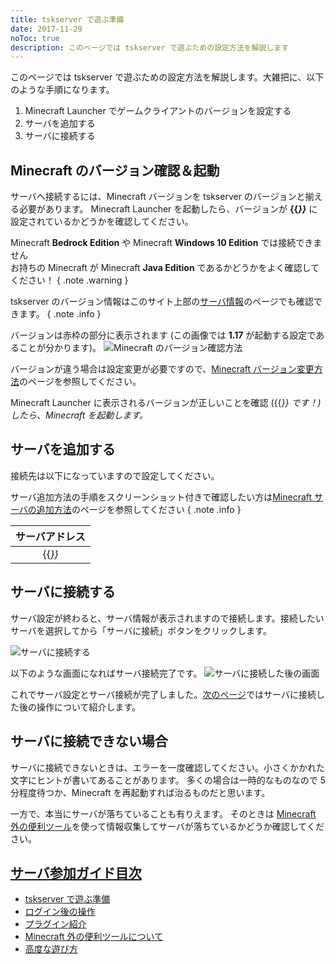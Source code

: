 ```yaml
---
title: tskserver で遊ぶ準備
date: 2017-11-29
noToc: true
description: このページでは tskserver で遊ぶための設定方法を解説します
---
```


このページでは tskserver で遊ぶための設定方法を解説します。大雑把に、以下のような手順になります。

1. Minecraft Launcher でゲームクライアントのバージョンを設定する
1. サーバを追加する
1. サーバに接続する

## Minecraft のバージョン確認＆起動
サーバへ接続するには、Minecraft バージョンを tskserver のバージョンと揃える必要があります。
Minecraft Launcher を起動したら、バージョンが **{{<var servers.tskserver.version_short >}}** に設定されているかどうかを確認してください。

Minecraft **Bedrock Edition** や Minecraft **Windows 10 Edition** では接続できません  
お持ちの Minecraft が Minecraft **Java Edition** であるかどうかをよく確認してください！
{ .note .warning }

tskserver のバージョン情報はこのサイト上部の[サーバ情報](/about)のページでも確認できます。
{ .note .info }

バージョンは赤枠の部分に表示されます (この画像では **1.17** が起動する設定であることが分かります)。
![Minecraft のバージョン確認方法](/introduction/img/launcher1.png)

バージョンが違う場合は設定変更が必要ですので、[Minecraft バージョン変更方法](/introduction/change-version)のページを参照してください。

Minecraft Launcher に表示されるバージョンが正しいことを確認 ({{<var servers.tskserver.version >}} です！) したら、Minecraft を起動します。

## サーバを追加する
接続先は以下になっていますので設定してください。  

サーバ追加方法の手順をスクリーンショット付きで確認したい方は[Minecraft サーバの追加方法](/introduction/add-server)のページを参照してください
{ .note .info }

| サーバアドレス |
|:------:|
| {{<var servers.tskserver.host >}} |

## サーバに接続する
サーバ設定が終わると、サーバ情報が表示されますので接続します。接続したいサーバを選択してから「サーバに接続」ボタンをクリックします。

![サーバに接続する](/introduction/img/connect-server.png)

以下のような画面になればサーバ接続完了です。
![サーバに接続した後の画面](/introduction/img/logined.png)

これでサーバ設定とサーバ接続が完了しました。[次のページ](/introduction/day1)ではサーバに接続した後の操作について紹介します。

## サーバに接続できない場合
サーバに接続できないときは、エラーを一度確認してください。小さくかかれた文字にヒントが書いてあることがあります。
多くの場合は一時的なものなので 5 分程度待つか、Minecraft を再起動すれば治るものだと思います。

一方で、本当にサーバが落ちていることも有りえます。
そのときは [Minecraft 外の便利ツール](/introduction/tools)を使って情報収集してサーバが落ちているかどうか確認してください。


## [サーバ参加ガイド目次](/introduction)
* [tskserver で遊ぶ準備](/introduction/prepare)
* [ログイン後の操作](/introduction/day1)
* [プラグイン紹介](/introduction/plugins)
* [Minecraft 外の便利ツールについて](/introduction/tools)
* [高度な遊び方](/introduction/advanced)

